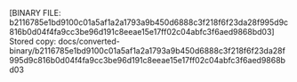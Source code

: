 [BINARY FILE: b2116785e1bd9100c01a5af1a2a1793a9b450d6888c3f218f6f23da28f995d9c816b0d04f4fa9cc3be96d191c8eeae15e17ff02c04abfc3f6aed9868bd03]
Stored copy: docs/converted-binary/b2116785e1bd9100c01a5af1a2a1793a9b450d6888c3f218f6f23da28f995d9c816b0d04f4fa9cc3be96d191c8eeae15e17ff02c04abfc3f6aed9868bd03
